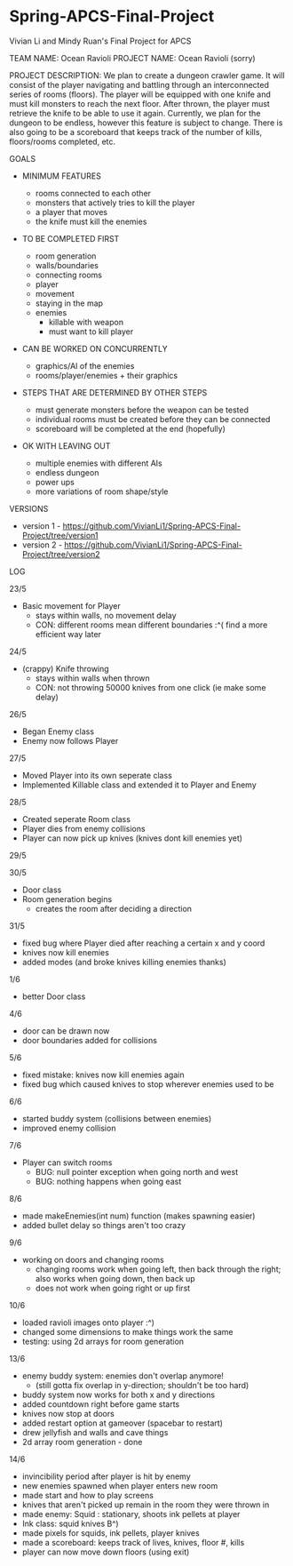 # Spring-APCS-Final-Project
Vivian Li and Mindy Ruan's Final Project for APCS

TEAM NAME: Ocean Ravioli
PROJECT NAME: Ocean Ravioli
(sorry)

PROJECT DESCRIPTION:
We plan to create a dungeon crawler game. It will consist of the player navigating and battling through an interconnected series of rooms (floors). The player will be equipped with one knife and must kill monsters to reach the next floor. After thrown, the player must retrieve the knife to be able to use it again.  Currently, we plan for the dungeon to be endless, however this feature is subject to change. There is also going to be a scoreboard that keeps track of the number of kills, floors/rooms completed, etc.

GOALS
- MINIMUM FEATURES
  - rooms connected to each other
  - monsters that actively tries to kill the player
  - a player that moves
  - the knife must kill the enemies

- TO BE COMPLETED FIRST
  - room generation
  - walls/boundaries
  - connecting rooms
  - player
  - movement
  - staying in the map
  - enemies
    - killable with weapon
    - must want to kill player

- CAN BE WORKED ON CONCURRENTLY
  - graphics/AI of the enemies
  - rooms/player/enemies + their graphics

- STEPS THAT ARE DETERMINED BY OTHER STEPS
  - must generate monsters before the weapon can be tested
  - individual rooms must be created before they can be connected
  - scoreboard will be completed at the end (hopefully)

- OK WITH LEAVING OUT
  - multiple enemies with different AIs
  - endless dungeon
  - power ups
  - more variations of room shape/style


VERSIONS
- version 1 - https://github.com/VivianLi1/Spring-APCS-Final-Project/tree/version1
- version 2 - https://github.com/VivianLi1/Spring-APCS-Final-Project/tree/version2

LOG

23/5
- Basic movement for Player
  - stays within walls, no movement delay
  - CON: different rooms mean different boundaries :^( find a more efficient way later

24/5
- (crappy) Knife throwing
  - stays within walls when thrown
  - CON: not throwing 50000 knives from one click (ie make some delay)

26/5
- Began Enemy class
- Enemy now follows Player

27/5
- Moved Player into its own seperate class
- Implemented Killable class and extended it to Player and Enemy

28/5
- Created seperate Room class
- Player dies from enemy collisions
- Player can now pick up knives (knives dont kill enemies yet)

29/5

30/5
- Door class
- Room generation begins
   - creates the room after deciding a direction

31/5
- fixed bug where Player died after reaching a certain x and y coord
- knives now kill enemies
- added modes (and broke knives killing enemies thanks)

1/6
- better Door class

4/6
- door can be drawn now
- door boundaries added for collisions

5/6
- fixed mistake: knives now kill enemies again
- fixed bug which caused knives to stop wherever enemies used to be

6/6
- started buddy system (collisions between enemies)
- improved enemy collision

7/6
- Player can switch rooms
   - BUG: null pointer exception when going north and west
   - BUG: nothing happens when going east

8/6
- made makeEnemies(int num) function (makes spawning easier)
- added bullet delay so things aren't too crazy

9/6
- working on doors and changing rooms
  - changing rooms work when going left, then back through the right; also works when going down, then back up
  - does not work when going right or up first

10/6
- loaded ravioli images onto player :^)
- changed some dimensions to make things work the same
- testing: using 2d arrays for room generation

13/6
- enemy buddy system: enemies don't overlap anymore!
  - (still gotta fix overlap in y-direction; shouldn't be too hard)
- buddy system now works for both x and y directions
- added countdown right before game starts
- knives now stop at doors
- added restart option at gameover (spacebar to restart)
- drew jellyfish and walls and cave things
- 2d array room generation - done

14/6
- invincibility period after player is hit by enemy
- new enemies spawned when player enters new room
- made start and how to play screens
- knives that aren't picked up remain in the room they were thrown in
- made enemy: Squid : stationary, shoots ink pellets at player
- Ink class: squid knives B^)
- made pixels for squids, ink pellets, player knives
- made a scoreboard: keeps track of lives, knives, floor #, kills
- player can now move down floors (using exit)
